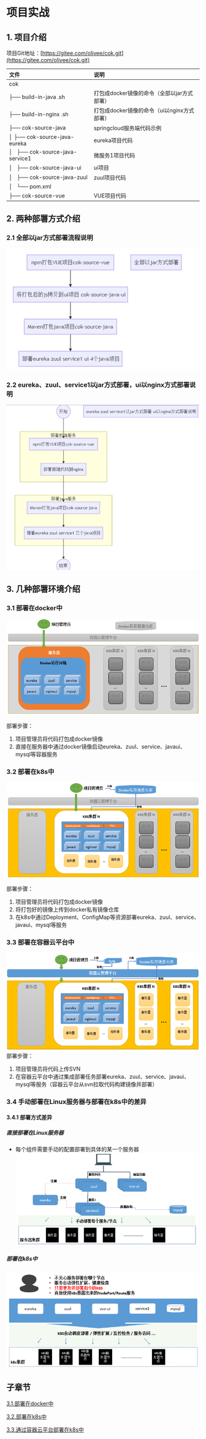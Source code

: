 # 项目实战

## 1. 项目介绍

项目Git地址：[https://gitee.com/olivee/cok.git](https://gitee.com/olivee/cok.git)

| 文件         | 说明 |
| :-------------------| :---- |
| cok |  |
| ├── build-in-java .sh | 打包成docker镜像的命令（全部以jar方式部署） |
| ├── build-in-nginx .sh | 打包成docker镜像的命令（ui以nginx方式部署）  |
| ├── cok-source-java |  springcloud服务端代码示例  |
| │   ├── cok-source-java-eureka | eureka项目代码  |
| │   ├── cok-source-java-service1 | 微服务1项目代码  |
| │   ├── cok-source-java-ui |  ui项目 |
| │   ├── cok-source-java-zuul | zuul项目代码  |
| │   └── pom.xml |   |
| ├── cok-source-vue | VUE项目代码  |


## 2. 两种部署方式介绍
### 2.1 全部以jar方式部署流程说明

![20200528_123410_85](image/20200528_123410_85.png)

### 2.2 eureka、zuul、service1以jar方式部署，ui以nginx方式部署说明

![20200528_123518_16](image/20200528_123518_16.png)

## 3. 几种部署环境介绍

### 3.1 部署在docker中

![20200521_161821_87](image/20200521_161821_87.png)

部署步骤：
1. 项目管理员将代码打包成docker镜像
2. 直接在服务器中通过docker镜像启动eureka、zuul、service、javaui、mysql等容器服务

### 3.2 部署在k8s中

![20200521_161841_31](image/20200521_161841_31.png)

部署步骤：
1. 项目管理员将代码打包成docker镜像
2. 将打包好的镜像上传到docker私有镜像仓库
3. 在k8s中通过Deployment、ConfigMap等资源部署eureka、zuul、service、javaui、mysql等服务


### 3.3 部署在容器云平台中

![20200521_165323_29](image/20200521_165323_29.png)
部署步骤：
1. 项目管理员将代码上传SVN
2. 在容器云平台中通过集成部署任务部署eureka、zuul、service、javaui、mysql等服务（容器云平台从svn拉取代码构建镜像并部署）


### 3.4 手动部署在Linux服务器与部署在k8s中的差异

#### 3.4.1 部署方式差异
##### 直接部署在Linux服务器
- 每个组件需要手动的配置部署到具体的某一个服务器
![20200526_223208_56](image/20200526_223208_56.png)


##### 部署在k8s中
![20200526_225215_47](image/20200526_225215_47.png)

## 子章节
[3.1.部署在docker中](3.1.project-to-docker.md)

[3.2.部署在k8s中](3.2.project-to-k8s.md)

[3.3.通过容器云平台部署在k8s中](3.3.project-to-ccs.md)
